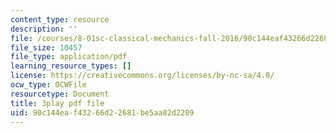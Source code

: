 ```yaml
---
content_type: resource
description: ''
file: /courses/8-01sc-classical-mechanics-fall-2016/90c144eaf43266d22681be5aa82d2209_sN-m5WkbMyI.pdf
file_size: 10457
file_type: application/pdf
learning_resource_types: []
license: https://creativecommons.org/licenses/by-nc-sa/4.0/
ocw_type: OCWFile
resourcetype: Document
title: 3play pdf file
uid: 90c144ea-f432-66d2-2681-be5aa82d2209
---
```


